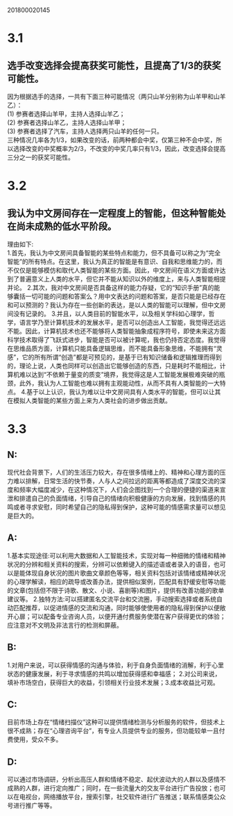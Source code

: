 201800020145
# 3.1  
## 选手改变选择会提高获奖可能性，且提高了1/3的获奖可能性。  
因为根据选手的选择，一共有下面三种可能情况（两只山羊分别称为山羊甲和山羊乙）：  
(1) 参赛者选择山羊甲，主持人选择山羊乙；  
(2) 参赛者选择山羊乙，主持人选择山羊甲；  
(3) 参赛者选择了汽车，主持人选择两只山羊的任何一只。  
    三种情况几率各为1/3，如果改变的话，前两种都会中奖，仅第三种不会中奖，所以选择改变的中奖概率为2/3，不改变的中奖几率只有1/3，因此，改变选择会提高三分之一的获奖可能性。  
# 3.2
## 我认为中文房间存在一定程度上的智能，但这种智能处在尚未成熟的低水平阶段。
理由如下:  
1.首先，我认为中文房间具备智能的某些特点和能力，但不具备可以称之为“完全智能”的所有特点。在这里，我认为真正的智能是有意识、自我和思维能力的，而不仅仅是能够模仿和取代人类智能的某些方面。因此，中文房间在语义方面或许达到了普遍意义上人类的水平，但它并不能从知识以外的维度上，来与人类智能相提并论。
2.其次，我对中文房间是否具备这样的能力存疑，它的“知识手册”真的能够囊括一切可能的问题和答案么？用中文表达的问题和答案，是否只能是已经存在和可以预测的？我认为存在一些创新的表达，是以人类的智能可以理解，但中文房间没有记录的。
3.并且，以人类目前的智能水平，以及相关学科如心理学，哲学，语言学乃至计算机技术的发展水平，是否可以创造出人工智能，我觉得还远远不能。因此，计算机技术也还不能够将人类智能抽象成程序符号，即使未来这方面科学技术取得了飞跃式进步，智能是否可以被计算呢，我也仍持否定态度。我觉得在思维品质方面，计算机只能具备逻辑思维，而不能具备形象思维，不能拥有“灵感”，它的所有所谓“创造”都是可预见的，是基于已有知识储备和逻辑推理而得到的，理论上说，人类也同样可以创造出它能够创造的东西，只是耗时不能相比，计算机难以达到“不依赖于量变的质变”境界，我觉得这是人工智能发展极难突破的瓶颈，此外，我认为人工智能也难以拥有主观能动性，从而不具有人类智能的一大特点。
4.基于以上认识，我认为难以让中文房间具有人类水平的智能，但可以让其在模拟人类智能的某些方面上来为人类社会的进步做出贡献。
# 3.3
## N:
现代社会背景下，人们的生活压力较大，存在很多情绪上的、精神和心理方面的压力难以排解，日常生活的快节奏，人与人之间拉远的距离等都造成了深度交流的深度和频率大幅度减少，在这种情况下，人们会企图找到一个合理的便捷的渠道来宣泄和排遣自己的负面情绪，引导自己的情绪向积极健康的方向发展，找到情感的共鸣或者寻求安慰，同时希望自己的隐私得到保护，这种可能的情感需求量可以想见是巨大的。  
## A:
1.基本实现途径:可以利用大数据和人工智能技术，实现对每一种细微的情绪和精神状况的分辨和相关资料的搜索，分辨可以依赖键入的描述语或者录入的语音，也可以是能体现自身状况的图片歌曲文章颜色等等，相关资料包括对该情绪或精神状况的心理学解读，相应的疏导或改善办法，提供相似案例，匹配具有舒缓安慰等功能的文章(包括但不限于诗歌、散文、小说、喜剧等)和图片，提供有改善功能的歌单建议等。
2.独特方法:可以搭建匿名交流平台和交流圈，手动搜索选择或者系统自动匹配推荐，以促进情感的交流和沟通，同时能够使使用者的隐私得到保护以便敞开心扉；可以配备专业咨询人员，以便开通付费服务使潜在客户获得更优的体验；应注意对不文明及非法言行的检测和屏蔽。
## B:
1.对用户来说，可以获得情感的沟通与体验，利于自身负面情绪的消解，利于心里状态的健康发展，利于寻求情感的共鸣以增加获得感和幸福感；
2.对公司来说，填补市场空白，获得巨大的收益，引领相关行业技术发展；3.成本收益比可观。
## C:
目前市场上存在“情绪扫描仪”这种可以提供情绪检测与分析服务的软件，但技术上很不成熟；存在“心理咨询平台”，有专业人员提供专业的服务，但功能较单一且付费使用，受众不多。
## D:
可以通过市场调研，分析出高压人群和情绪不稳定、起伏波动大的人群以及感情不成熟的人群，进行定向推广；同时，在一些流量大的交友平台进行广告投放；也可以在电视台，网络播放平台，搜索引擎，社交软件进行广告推送；联系情感类公众号进行推广等等。
